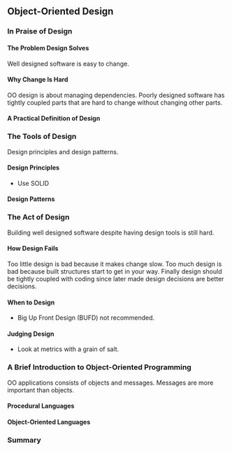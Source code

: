 ## Object-Oriented Design

### In Praise of Design
#### The Problem Design Solves
Well designed software is easy to change.
#### Why Change Is Hard
OO design is about managing dependencies. Poorly designed software has 
tightly coupled parts that are hard to change without changing other parts.
#### A Practical Definition of Design
### The Tools of Design
Design principles and design patterns.
#### Design Principles
* Use SOLID
#### Design Patterns
### The Act of Design
Building well designed software despite having design tools is still hard.
#### How Design Fails
Too little design is bad because it makes change slow. Too much design 
is bad because built structures start to get in your way. Finally design
should be tightly coupled with coding since later made design decisions 
are better decisions.
#### When to Design
* Big Up Front Design (BUFD) not recommended.
#### Judging Design
* Look at metrics with a grain of salt.
### A Brief Introduction to Object-Oriented Programming
OO applications consists of objects and messages. Messages are more 
important than objects.
#### Procedural Languages
#### Object-Oriented Languages
### Summary
